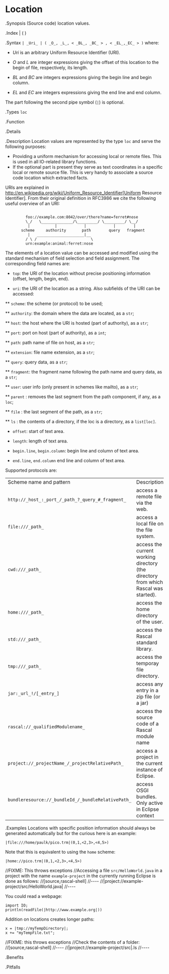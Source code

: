 # Location

.Synopsis
(Source code) location values.

.Index
| ( )

.Syntax
`| _Uri_ | ( _O_, _L_, < _BL_, _BC_ > , < _EL_,_EC_ > )`
where:

*  _Uri_ is an arbitrary Uniform Resource Identifier (URI).

*  _O_ and _L_ are integer expressions giving the offset of this location to the begin of file, respectively, its length.

*  _BL_ and _BC_ are integers expressions giving the begin line and begin column.

*  _EL_ and _EC_ are integers expressions giving the end line and end column.


The part following the second pipe symbol (`|`) is optional.


.Types
`loc`

.Function

.Details

.Description
Location values are represented by the type `loc` and serve the following purposes:

*  Providing a uniform mechanism for accessing local or remote files. This is used in all IO-related library functions.
*  If the optional part is present they serve as text coordinates in a specific local or remote source file.
  This is very handy to associate a source code location which extracted facts.


URIs are explained in http://en.wikipedia.org/wiki/Uniform_Resource_Identifier[Uniform Resource Identifier]. From their original definition in RFC3986 we cite the following useful overview of an URI:
```rascal

         foo://example.com:8042/over/there?name=ferret#nose
         \_/   \______________/\_________/ \_________/ \__/
          |           |            |            |        |
       scheme     authority       path        query   fragment
          |   _____________________|__
         / \ /                        \
         urn:example:animal:ferret:nose
```

The elements of a location value can be accessed and modified using the standard mechanism of field selection and field assignment. The corresponding field names are:

*  `top`: the URI of the location without precise positioning information (offset, length, begin, end).

*  `uri`: the URI of the location as a string. Also subfields of the URI can be accessed:

** `scheme`: the scheme (or protocol) to be used;

** `authority`: the domain where the data are located, as a `str`;

** `host`: the host where the URI is hosted (part of authority), as a `str`;

** `port`: port on host (part of authority), as a `int`;

** `path`: path name of file on host, as a `str`;

** `extension`: file name extension, as a `str`;

** `query`: query data, as a `str`;

** `fragment`: the fragment name following the path name and query data, as a `str`;

** `user`: user info (only present in schemes like mailto), as a `str`;
  
** `parent` : removes the last segment from the path component, if any, as a `loc`;

** `file` : the last segment of the path, as a `str`;

** `ls` : the contents of a directory, if the loc is a directory, as a `list[loc]`.

* `offset`: start of text area.

* `length`: length of text area.

* `begin.line`, `begin.column`: begin line and column of text area.

* `end.line`, `end.column` end line and column of text area.


Supported protocols are:

|                         |             |
| --- | --- |
| Scheme name and pattern | Description |
| `http://_host_:_port_/_path_?_query_#_fragment_`      | access a remote file via the web. |
| `file:///_path_`                                      | access a local file on the file system. |
| `cwd:///_path_`                                       | access the current working directory (the directory from which Rascal was started). |
| `home:///_path_`                                      | access the home directory of the user. |
| `std:///_path_`                                       | access the Rascal standard library.  |
| `tmp:///_path_`                                       | access the temporay file directory.  |
| `jar:_url_!/[_entry_]`                                | access any entry in a zip file (or a jar)  |
| `rascal://_qualifiedModulename_`                      | access the source code of a Rascal module name  |
| `project://_projectName_/_projectRelativePath_`       | access a project in the current instance of Eclipse.  |
| `bundleresource://_bundleId_/_bundleRelativePath_`    | access OSGI bundles. Only active in Eclipse context  |


.Examples
Locations with specific position information should always be generated automatically but for the curious here is an example:
```rascal-shell
|file:///home/paulk/pico.trm|(0,1,<2,3>,<4,5>)
```
Note that this is equivalent to using the `home` scheme:
```rascal-shell
|home://pico.trm|(0,1,<2,3>,<4,5>)
```

//FIXME: This throws exceptions
//Accessing a file `src/HelloWorld.java` in a project with the name `example-project` in the currently running Eclipse is done as follows:
//[source,rascal-shell]
//----
//|project://example-project/src/HelloWorld.java|
//----


You could read a webpage:
```rascal-shell
import IO;
println(readFile(|http://www.example.org|))
```

Addition on locations creates longer paths:
```rascal-shell
x = |tmp://myTempDirectory|;
x += "myTempFile.txt";
```

//FIXME: this throws exceptions
//Check the contents of a folder:
//[source,rascal-shell]
//----
//|project://example-project/src|.ls
//----

.Benefits

.Pitfalls

